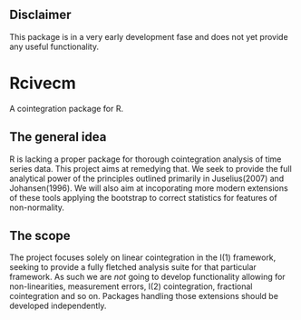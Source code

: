 ## Disclaimer
This package is in a very early development fase and does not yet provide any useful functionality.  

# Rcivecm
A cointegration package for R.

## The general idea
R is lacking a proper package for thorough cointegration analysis of time series data.
This project aims at remedying that. We seek to provide the full analytical power of
the principles outlined primarily in Juselius(2007) and Johansen(1996). We will also
aim at incoporating more modern extensions of these tools applying the bootstrap to 
correct statistics for features of non-normality. 

## The scope
The project focuses solely on linear cointegration in the I(1) framework, seeking to
provide a fully fletched analysis suite for that particular framework. As such we are
*not* going to develop functionality allowing for non-linearities, measurement errors,
I(2) cointegration, fractional cointegration and so on. Packages handling those
extensions should be developed independently. 
